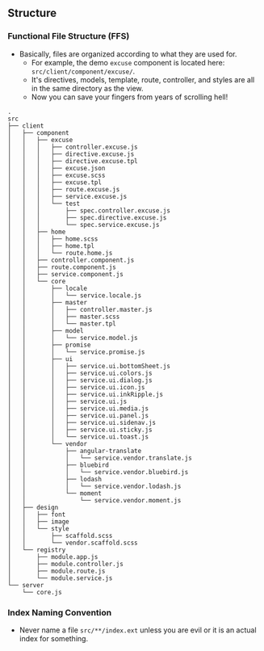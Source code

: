 ## Structure

### Functional File Structure (FFS)
- Basically, files are organized according to what they are used for.
	- For example, the demo `excuse` component is located here: `src/client/component/excuse/`.
	- It's directives, models, template, route, controller, and styles are all in the same directory as the view.
	- Now you can save your fingers from years of scrolling hell!

```
.
src
├── client
│   ├── component
│   │   ├── excuse
│   │   │   ├── controller.excuse.js
│   │   │   ├── directive.excuse.js
│   │   │   ├── directive.excuse.tpl
│   │   │   ├── excuse.json
│   │   │   ├── excuse.scss
│   │   │   ├── excuse.tpl
│   │   │   ├── route.excuse.js
│   │   │   ├── service.excuse.js
│   │   │   └── test
│   │   │       ├── spec.controller.excuse.js
│   │   │       ├── spec.directive.excuse.js
│   │   │       └── spec.service.excuse.js
│   │   ├── home
│   │   │   ├── home.scss
│   │   │   ├── home.tpl
│   │   │   └── route.home.js
│   │   ├── controller.component.js
│   │   ├── route.component.js
│   │   ├── service.component.js
│   │   └── core
│   │       ├── locale
│   │       │   └── service.locale.js
│   │       ├── master
│   │       │   ├── controller.master.js
│   │       │   ├── master.scss
│   │       │   └── master.tpl
│   │       ├── model
│   │       │   └── service.model.js
│   │       ├── promise
│   │       │   └── service.promise.js
│   │       ├── ui
│   │       │   ├── service.ui.bottomSheet.js
│   │       │   ├── service.ui.colors.js
│   │       │   ├── service.ui.dialog.js
│   │       │   ├── service.ui.icon.js
│   │       │   ├── service.ui.inkRipple.js
│   │       │   ├── service.ui.js
│   │       │   ├── service.ui.media.js
│   │       │   ├── service.ui.panel.js
│   │       │   ├── service.ui.sidenav.js
│   │       │   ├── service.ui.sticky.js
│   │       │   └── service.ui.toast.js
│   │       └── vendor
│   │           ├── angular-translate
│   │           │   └── service.vendor.translate.js
│   │           ├── bluebird
│   │           │   └── service.vendor.bluebird.js
│   │           ├── lodash
│   │           │   └── service.vendor.lodash.js
│   │           └── moment
│   │               └── service.vendor.moment.js
│   ├── design
│   │   ├── font
│   │   ├── image
│   │   └── style
│   │       ├── scaffold.scss
│   │       └── vendor.scaffold.scss
│   └── registry
│       ├── module.app.js
│       ├── module.controller.js
│       ├── module.route.js
│       └── module.service.js
└── server
	└── core.js
```

### Index Naming Convention
- Never name a file `src/**/index.ext` unless you are evil or it is an actual index for something.